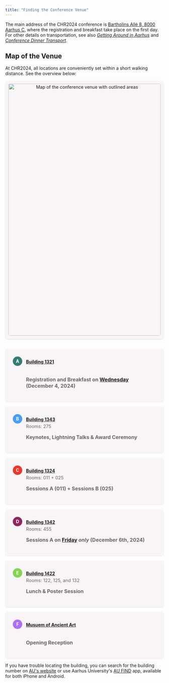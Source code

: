 ```yaml
---
title: "Finding the Conference Venue"
---
```


  <style>
    img {
        max-height: 800px;
        max-width: 100%;
    }

    figure {
        text-align: center;
        margin: 0; 
    }

    /* define map */
    .map-container {
        background: rgba(96,24,67,0.03);
        padding: 10px;
        border-radius: 10px;
        box-shadow: 0 2px 4px rgba(0,0,0,0.1);
        margin-bottom: 2rem;
        text-align: center;
    }

    .location-grid {
        display: grid;
        grid-template-columns: repeat(auto-fit, minmax(320px, 1fr));
        gap: 1rem;
        padding: 0;
        margin: 0;
    }

    .location-item {
        background: rgba(96,24,67,0.03);
        padding: 1.5rem;
        border-radius: 6px;
        box-shadow: 0 1px 3px rgba(0,0,0,0.1);
    }

    .location-marker {
        display: inline-block;
        width: 30px;
        height: 30px;
        color: white;
        text-align: center;
        line-height: 30px;
        border-radius: 50%;
        margin-right: 8px;
        font-weight: bold;
    }

    .location-name {
        font-weight: bold;
        color: #2c3e50;
        vertical-align: middle;
    }

    .location-details {
        margin-left: 42px;
        color: #666;
        font-size: 0.9rem;
        margin-top: 0rem;
    }
  </style>


The main address of the CHR2024 conference is [Bartholins Allé 8, 8000 Aarhus C](https://maps.app.goo.gl/9sM2wLpzXuNjrWNr8), where the registration and breakfast take place on the first day. For other details on transportation, see also [*Getting Around in Aarhus*](/venue/getting-around-aarhus) and [*Conference Dinner Transport*](/venue/conference-dinner#conference-dinner-transport).



## Map of the Venue
At CHR2024, all locations are conveniently set within a short walking distance. See the overview below:

<div class="map-container">
  <img src="/images/venue/AU-MAP-FESTIVAL-EDITION-26-nov-2024.jpg" alt="Map of the conference venue with outlined areas" style="width: 100%; height: auto; border-radius: 4px;">
</div>
<div class="location-grid">
  <div class="location-item">
    <span class="location-marker" style="background:#357A76">A</span>
    <span class="location-name">
      <a href="https://international.au.dk/about/contact/?b=1321" target="_blank">Building 1321</a>
    </span>
    <div class="location-details"><br><p style="font-weight:700;font-size:1rem;">Registration and Breakfast on <a href="/programme#wednesday">Wednesday</a> (December 4, 2024)</p></div>
  </div>
  <div class="location-item">
    <span class="location-marker" style="background:#479FF7;">B</span>
    <span class="location-name">
      <a href="https://international.au.dk/about/contact/?b=1343" target="_blank">Building 1343</a>
    </span>
    <div class="location-details">Rooms: 275<br><p style="font-weight:700;font-size:1rem;">Keynotes, Lightning Talks & Award Ceremony</p></div>
  </div>
  <div class="location-item">
    <span class="location-marker" style="background:#EB372A">C</span>
    <span class="location-name">
      <a href="https://international.au.dk/about/contact/?b=1324" target="_blank">Building 1324</a>
    </span>
    <div class="location-details">Rooms: 011 + 025 <br><p style="font-weight:700;font-size:1rem;">Sessions A (011) + Sessions B (025)</p></div>
  </div>
  <div class="location-item">
    <span class="location-marker" style="background:#8D265E">D</span>
    <span class="location-name">
      <a href="https://international.au.dk/about/contact/?b=1342" target="_blank">Building 1342</a>
    </span>
    <div class="location-details">Rooms: 455<br><p style="font-weight:700;font-size:1rem;">Sessions A on <a href="/programme#friday">Friday</a> <em>only</em> (December 6th, 2024)</p></div>
  </div>
  <div class="location-item">
    <span class="location-marker" style="background:#81D554">E</span>
    <span class="location-name">
      <a href="https://international.au.dk/about/contact/?b=1422" target="_blank">Building 1422</a>
    </span>
    <div class="location-details">Rooms: 122, 125, and 132<br><p style="font-weight:700;font-size:1rem;">Lunch & Poster Session</p></div>
  </div>
  <div class="location-item">
    <span class="location-marker" style="background:#AC70F7">F</span>
    <span class="location-name">
    <a href="https://maps.app.goo.gl/HfvxeNKc3PBaHMp49" target="_blanck">Musuem of Ancient Art</a>
    </span>
    <div class="location-details"><br><p style="font-weight:700;font-size:1rem;">Opening Reception</p></div>
  </div>
</div>


If you have trouble locating the building, you can search for the building number on [AU's website](https://international.au.dk/about/contact/?b=1324) or use Aarhus University's [AU FIND](https://international.au.dk/about/contact/aufind) app, available for both iPhone and Android.